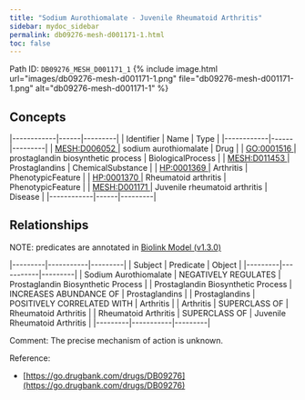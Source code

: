 ```yaml
---
title: "Sodium Aurothiomalate - Juvenile Rheumatoid Arthritis"
sidebar: mydoc_sidebar
permalink: db09276-mesh-d001171-1.html
toc: false 
---
```



Path ID: `DB09276_MESH_D001171_1`
{% include image.html url="images/db09276-mesh-d001171-1.png" file="db09276-mesh-d001171-1.png" alt="db09276-mesh-d001171-1" %}

## Concepts

|------------|------|---------|
| Identifier | Name | Type    |
|------------|------|---------|
| <a href="https://identifiers.org/MESH:D006052">MESH:D006052 </a> | sodium aurothiomalate | Drug |
| <a href="https://identifiers.org/GO:0001516">GO:0001516 </a> | prostaglandin biosynthetic process | BiologicalProcess |
| <a href="https://identifiers.org/MESH:D011453">MESH:D011453 </a> | Prostaglandins | ChemicalSubstance |
| <a href="https://identifiers.org/HP:0001369">HP:0001369 </a> | Arthritis | PhenotypicFeature |
| <a href="https://identifiers.org/HP:0001370">HP:0001370 </a> | Rheumatoid arthritis | PhenotypicFeature |
| <a href="https://identifiers.org/MESH:D001171">MESH:D001171 </a> | Juvenile rheumatoid arthritis | Disease |
|------------|------|---------|

## Relationships


NOTE: predicates are annotated in <a href="https://github.com/biolink/biolink-model/releases/tag/v1.3.0">Biolink Model (v1.3.0)</a>

|---------|-----------|---------|
| Subject | Predicate | Object  |
|---------|-----------|---------|
| Sodium Aurothiomalate | NEGATIVELY REGULATES | Prostaglandin Biosynthetic Process |
| Prostaglandin Biosynthetic Process | INCREASES ABUNDANCE OF | Prostaglandins |
| Prostaglandins | POSITIVELY CORRELATED WITH | Arthritis |
| Arthritis | SUPERCLASS OF | Rheumatoid Arthritis |
| Rheumatoid Arthritis | SUPERCLASS OF | Juvenile Rheumatoid Arthritis |
|---------|-----------|---------|

Comment: The precise mechanism of action is unknown.

Reference: 
  - [https://go.drugbank.com/drugs/DB09276](https://go.drugbank.com/drugs/DB09276)
